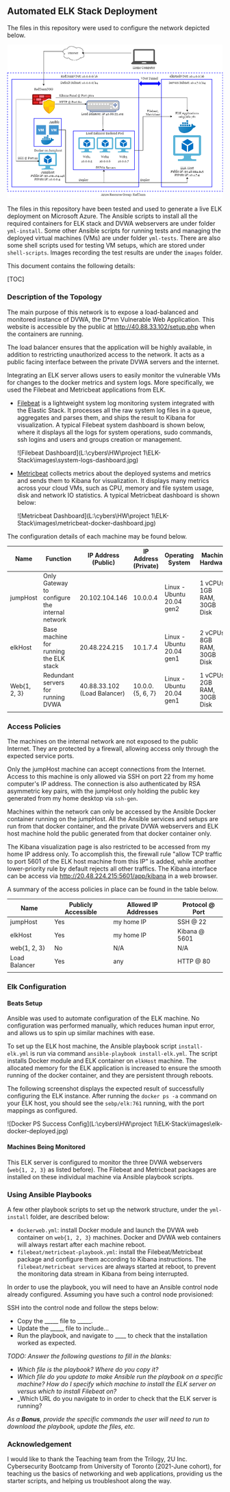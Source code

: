 ## Automated ELK Stack Deployment

The files in this repository were used to configure the network depicted below.

![Structure of the ELK Stack Cloud Network](Images/cloud-structure.png)

The files in this repository have been tested and used to generate a live ELK deployment on Microsoft Azure. The Ansible scripts to install all the required containers for ELK stack and DVWA webservers are under folder `yml-install`. Some other Ansible scripts for running tests and managing the deployed virtual machines (VMs) are under folder `yml-tests`. There are also some shell scripts used for testing VM setups, which are stored under `shell-scripts`. Images recording the test results are under the `images` folder. 

This document contains the following details:

[TOC]




### Description of the Topology

The main purpose of this network is to expose a load-balanced and monitored instance of DVWA, the D*mn Vulnerable Web Application. This website is accessible by the public at http://40.88.33.102/setup.php when the containers are running.

The load balancer ensures that the application will be highly available, in addition to restricting unauthorized access to the network. It acts as a public facing interface between the private DVWA servers and the internet. 

Integrating an ELK server allows users to easily monitor the vulnerable VMs for changes to the docker metrics and system logs. More specifically, we used the Filebeat and Metricbeat applications from ELK.

- [Filebeat](https://www.elastic.co/beats/filebeat) is a lightweight system log monitoring system integrated with the Elastic Stack. It processes all the raw system log files in a queue, aggregates and parses them, and ships the result to Kibana for visualization. A typical Filebeat system dashboard is shown below, where it displays all the logs for system operations, sudo commands, ssh logins and users and groups creation or management.

  ![Filebeat Dashboard](L:\cybers\HW\project 1\ELK-Stack\images\system-logs-dashboard.jpg)

- [Metricbeat](https://www.elastic.co/beats/metricbeat) collects metrics about the deployed systems and metrics and sends them to Kibana for visualization. It displays many metrics across your cloud VMs, such as CPU, memory and file system usage, disk and network IO statistics. A typical Metricbeat dashboard is shown below:

  ![Metricbeat Dashboard](L:\cybers\HW\project 1\ELK-Stack\images\metricbeat-docker-dashboard.jpg)

The configuration details of each machine may be found below.

| Name         | Function                                       | IP Address (Public)          | IP Address (Private) | Operating System          | Machine Hardware            |
| ------------ | ---------------------------------------------- | ---------------------------- | -------------------- | ------------------------- | --------------------------- |
| jumpHost     | Only Gateway to configure the internal network | 20.102.104.146               | 10.0.0.4             | Linux - Ubuntu 20.04 gen2 | 1 vCPUs, 1GB RAM, 30GB Disk |
| elkHost      | Base machine for running the ELK stack         | 20.48.224.215                | 10.1.7.4             | Linux - Ubuntu 20.04 gen1 | 2 vCPUs, 8GB RAM, 30GB Disk |
| Web{1, 2, 3} | Redundant servers for running DVWA             | 40.88.33.102 (Load Balancer) | 10.0.0.{5, 6, 7}     | Linux - Ubuntu 20.04 gen1 | 1 vCPUs, 2GB RAM, 30GB Disk |
|              |                                                |                              |                      |                           |                             |

### Access Policies

The machines on the internal network are not exposed to the public Internet. They are protected by a firewall, allowing access only through the expected service ports.

Only the jumpHost machine can accept connections from the Internet. Access to this machine is only allowed via SSH on port 22 from my home computer's IP address. The connection is also authenticated by RSA asymmetric key pairs, with the jumpHost only holding the public key generated from my home desktop via `ssh-gen`. 

Machines within the network can only be accessed by the Ansible Docker container running on the jumpHost. All the Ansible services and setups are run from that docker container, and the private DVWA webservers and ELK host machine hold the public generated from that docker container only. 

The Kibana visualization page is also restricted to be accessed from my home IP address only. To accomplish this, the firewall rule "allow TCP traffic to port 5601 of the ELK host machine from this IP" is added, while another lower-priority rule by default rejects all other traffics. The Kibana interface can be access via http://20.48.224.215:5601/app/kibana in a web browser.

A summary of the access policies in place can be found in the table below.

| Name          | Publicly Accessible | Allowed IP Addresses | Protocol @ Port |
| ------------- | ------------------- | -------------------- | --------------- |
| jumpHost      | Yes                 | my home IP           | SSH @ 22        |
| elkHost       | Yes                 | my home IP           | Kibana @ 5601   |
| web{1, 2, 3}  | No                  | N/A                  | N/A             |
| Load Balancer | Yes                 | any                  | HTTP @ 80       |
|               |                     |                      |                 |

### Elk Configuration

#### Beats Setup

Ansible was used to automate configuration of the ELK machine. No configuration was performed manually, which reduces human input error, and allows us to spin up similar machines with ease.

To set up the ELK host machine, the Ansible playbook script `install-elk.yml` is run via command `ansible-playbook install-elk.yml`. The script installs Docker module and ELK container on `elkHost` machine. The allocated memory for the ELK application is increased to ensure the smooth running of the docker container, and they are persistent through reboots.

The following screenshot displays the expected result of successfully configuring the ELK instance. After running the `docker ps -a` command on your ELK host, you should see the `sebp/elk:761` running, with the port mappings as configured.


![Docker PS Success Config](L:\cybers\HW\project 1\ELK-Stack\images\elk-docker-deployed.jpg)

#### Machines Being Monitored
This ELK server is configured to monitor the three DVWA webservers (`web{1, 2, 3}` as listed before). The Filebeat and Metricbeat packages are installed on these individual machine via Ansible playbook scripts.

### Using Ansible Playbooks

A few other playbook scripts to set up the network structure, under the `yml-install` folder, are described below:

- `dockerweb.yml`: install Docker module and launch the DVWA web container on `web{1, 2, 3}` machines. Docker and DVWA web containers will always restart after each machine reboot.
- `filebeat/metricbeat-playbook.yml`: install the Filebeat/Metricbeat package and configure them according to Kibana instructions. The `filebeat/metricbeat services` are always started at reboot, to prevent the monitoring data stream in Kibana from being interrupted.  

In order to use the playbook, you will need to have an Ansible control node already configured. Assuming you have such a control node provisioned: 

SSH into the control node and follow the steps below:
- Copy the _____ file to _____.
- Update the _____ file to include...
- Run the playbook, and navigate to ____ to check that the installation worked as expected.

_TODO: Answer the following questions to fill in the blanks:_
- _Which file is the playbook? Where do you copy it?_
- _Which file do you update to make Ansible run the playbook on a specific machine? How do I specify which machine to install the ELK server on versus which to install Filebeat on?_
- _Which URL do you navigate to in order to check that the ELK server is running?

_As a **Bonus**, provide the specific commands the user will need to run to download the playbook, update the files, etc._

### Acknowledgement

I would like to thank the Teaching team from the Trilogy, 2U Inc. Cybersecurity Bootcamp from University of Toronto (2021-June cohort), for teaching us the basics of networking and web applications, providing us the starter scripts, and helping us troubleshoot along the way.
